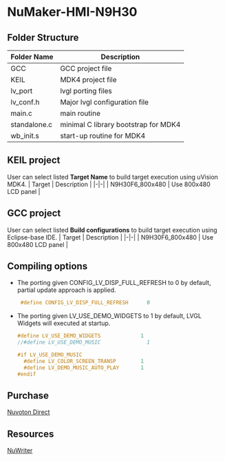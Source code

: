 # **NuMaker-HMI-N9H30**

## **Folder Structure**

| Folder Name | Description |
|-|-|
| GCC | GCC project file |
| KEIL | MDK4 project file |
| lv_port | lvgl porting files |
| lv_conf.h | Major lvgl configuration file |
| main.c | main routine |
| standalone.c | minimal C library bootstrap for MDK4 |
| wb_init.s | start-up routine for MDK4 |

## **KEIL project**

User can select listed **Target Name** to build target execution using uVision MDK4.
| Target | Description |
|-|-|
| N9H30F6_800x480 | Use 800x480 LCD panel |

## **GCC project**

User can select listed **Build configurations** to build target execution using Eclipse-base IDE.
| Target | Description |
|-|-|
| N9H30F6_800x480 | Use 800x480 LCD panel |

## **Compiling options**

- The porting given CONFIG_LV_DISP_FULL_REFRESH to 0 by default, partial update approach is applied.

  ```c
   #define CONFIG_LV_DISP_FULL_REFRESH      0
  ```

- The porting given LV_USE_DEMO_WIDGETS to 1 by default, LVGL Widgets will executed at startup.

  ```c
  #define LV_USE_DEMO_WIDGETS             1
  //#define LV_USE_DEMO_MUSIC               1

  #if LV_USE_DEMO_MUSIC
    #define LV_COLOR_SCREEN_TRANSP        1
    #define LV_DEMO_MUSIC_AUTO_PLAY       1
  #endif
  ```

## **Purchase**

[Nuvoton Direct](https://direct.nuvoton.com/en/numaker-hmi-n9h30)

## **Resources**

[NuWriter](https://github.com/OpenNuvoton/NUC970_NuWriter)
